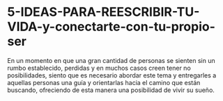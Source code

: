 # 5-IDEAS-PARA-REESCRIBIR-TU-VIDA-y-conectarte-con-tu-propio-ser
En un momento en que una gran cantidad de personas se sienten sin un rumbo establecido, perdidas y en muchos casos 
creen tener no posibilidades, siento que es necesario abordar este tema y entregarles a aquellas personas una guía 
y orientarlas hacia el camino que están buscando, ofreciendo de esta manera una posibilidad de vivir su sueño.
